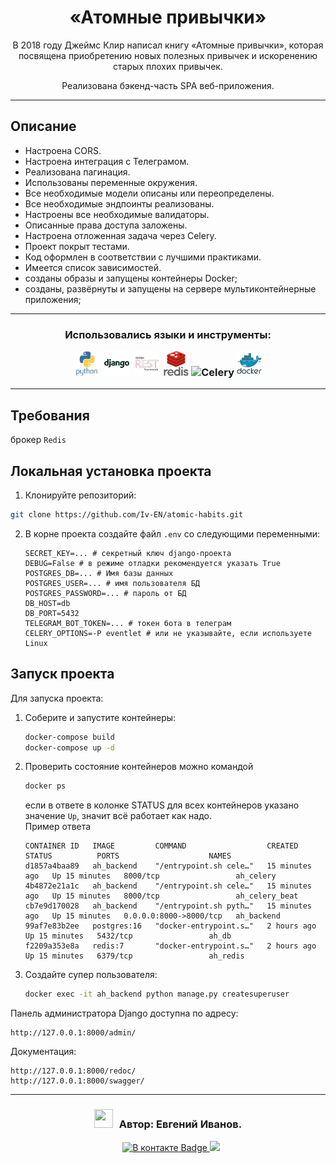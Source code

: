 <div align="center">
    <h1>«Атомные привычки»</h1> 
    <p>
        В 2018 году Джеймс Клир написал книгу «Атомные привычки», которая посвящена приобретению новых полезных привычек и искоренению старых плохих привычек.
    </p>
   <p>Реализована бэкенд-часть SPA веб-приложения.</p>
</div>

---

## Описание

- Настроена CORS.
- Настроена интеграция с Телеграмом.
- Реализована пагинация.
- Использованы переменные окружения.
- Все необходимые модели описаны или переопределены.
- Все необходимые эндпоинты реализованы.
- Настроены все необходимые валидаторы.
- Описанные права доступа заложены.
- Настроена отложенная задача через Celery.
- Проект покрыт тестами.
- Код оформлен в соответствии с лучшими практиками.
- Имеется список зависимостей.
- созданы образы и запущены контейнеры Docker;
- созданы, развёрнуты и запущены на сервере мультиконтейнерные приложения;

---

<div align="center">
    <h3 align="center">
        <p>Использовались языки и инструменты:</p>
        <div>
            <img src="https://github.com/devicons/devicon/blob/master/icons/python/python-original-wordmark.svg" title="Python" alt="Python" width="40" height="40"/>&nbsp;
            <img src="https://github.com/devicons/devicon/blob/master/icons/django/django-plain-wordmark.svg" title="Django" alt="Django" width="40" height="40"/>&nbsp;
            <img src="https://github.com/devicons/devicon/blob/master/icons/djangorest/djangorest-original-wordmark.svg" title="DRF" alt="DRF" width="40" height="40"/>&nbsp;
            <img src="https://github.com/devicons/devicon/blob/master/icons/redis/redis-original-wordmark.svg" title="Redis" alt="Redis" width="40" height="40"/>
            <img src="https://badgen.net/badge/C/Celery/green?" title="Celery" alt="Celery" width="40" height="40"/>
            <img src="https://github.com/devicons/devicon/blob/master/icons/docker/docker-original-wordmark.svg" title="Docker" alt="Docker" width="40" height="40"/>
        </div>
    </h3>
</div>

---

## Требования

брокер `Redis`

## Локальная установка проекта

1. Клонируйте репозиторий:

```bash
git clone https://github.com/Iv-EN/atomic-habits.git
```

2. В корне проекта создайте файл `.env` со следующими переменными:
   ```
   SECRET_KEY=... # секретный ключ django-проекта
   DEBUG=False # в режиме отладки рекомендуется указать True
   POSTGRES_DB=... # Имя базы данных
   POSTGRES_USER=... # имя пользователя БД
   POSTGRES_PASSWORD=... # пароль от БД
   DB_HOST=db
   DB_PORT=5432
   TELEGRAM_BOT_TOKEN=... # токен бота в телеграм
   CELERY_OPTIONS=-P eventlet # или не указывайте, если используете Linux
   ```

## Запуск проекта

Для запуска проекта:

1. Соберите и запустите контейнеры:
   ```bash
   docker-compose build  
   docker-compose up -d
   ```
   
2. Проверить состояние контейнеров можно командой
   ```bash
   docker ps
   ```
   если в ответе в колонке STATUS для всех контейнеров указано значение `Up`,
   значит всё работает как надо.\
   Пример ответа
   ```
   CONTAINER ID   IMAGE         COMMAND                  CREATED          STATUS          PORTS                    NAMES
   d1857a4baa89   ah_backend    "/entrypoint.sh cele…"   15 minutes ago   Up 15 minutes   8000/tcp                 ah_celery
   4b4872e21a1c   ah_backend    "/entrypoint.sh cele…"   15 minutes ago   Up 15 minutes   8000/tcp                 ah_celery_beat
   cb7e9d170028   ah_backend    "/entrypoint.sh pyth…"   15 minutes ago   Up 15 minutes   0.0.0.0:8000->8000/tcp   ah_backend
   99af7e83b2ee   postgres:16   "docker-entrypoint.s…"   2 hours ago      Up 15 minutes   5432/tcp                 ah_db
   f2209a353e8a   redis:7       "docker-entrypoint.s…"   2 hours ago      Up 15 minutes   6379/tcp                 ah_redis
   ```

3. Создайте супер пользователя:
   ```bash
   docker exec -it ah_backend python manage.py createsuperuser 
   ```
Панель администратора Django доступна по адресу:
```
http://127.0.0.1:8000/admin/
```

Документация:

```
http://127.0.0.1:8000/redoc/
http://127.0.0.1:8000/swagger/
```

___

<h3 align="center">
    <p><img src="https://media.giphy.com/media/iY8CRBdQXODJSCERIr/giphy.gif" width="30" height="30" style="margin-right: 10px;">Автор: Евгений Иванов. </p>
</h3>
<p align="center">
     <div align="center"  class="icons-social" style="margin-left: 10px;">
            <a href="https://vk.com/engenivanov" target="blank" rel="noopener noreferrer">
                <img src="https://img.shields.io/badge/%D0%92%20%D0%BA%D0%BE%D0%BD%D1%82%D0%B0%D0%BA%D1%82%D0%B5-blue?style=for-the-badge&logo=VK&logoColor=white" alt="В контакте Badge"/>
            </a>
            <a href="https://t.me/IvENauto" target="blank" rel="noopener noreferrer">
                <img src="https://img.shields.io/badge/Telegram-2CA5E0?style=for-the-badge&logo=telegram&logoColor=white"/>
            </a>
    </div>

